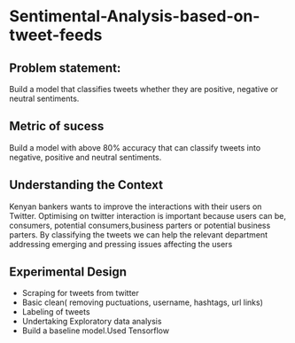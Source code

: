 # Sentimental-Analysis-based-on-tweet-feeds
## Problem statement:
Build a model that classifies tweets whether they are positive, negative or neutral sentiments.

## Metric of sucess
Build a model with above 80% accuracy that can classify tweets into negative, positive and neutral sentiments.

## Understanding the Context
Kenyan bankers wants to improve the interactions with their users on Twitter. Optimising on twitter interaction is important because users can be, consumers, potential consumers,business parters or potential business parters. By classifying the tweets we can help the relevant department addressing emerging and pressing issues affecting the users

## Experimental Design
* Scraping for tweets from twitter
* Basic clean( removing puctuations, username, hashtags, url links)
* Labeling of tweets
* Undertaking Exploratory data analysis
* Build a baseline model.Used Tensorflow
